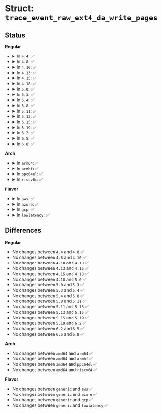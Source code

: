 # Struct: <code>trace_event_raw_ext4_da_write_pages</code>

## Status
<b>Regular</b>
<ul>
<li>
<details>
<summary>In <code>4.4</code>: ✅</summary>

```c
struct trace_event_raw_ext4_da_write_pages {
    struct trace_entry ent;
    dev_t dev;
    ino_t ino;
    long unsigned int first_page;
    long int nr_to_write;
    int sync_mode;
    char __data[0];
};
```
</details>
</li>
<li>
<details>
<summary>In <code>4.8</code>: ✅</summary>

```c
struct trace_event_raw_ext4_da_write_pages {
    struct trace_entry ent;
    dev_t dev;
    ino_t ino;
    long unsigned int first_page;
    long int nr_to_write;
    int sync_mode;
    char __data[0];
};
```
</details>
</li>
<li>
<details>
<summary>In <code>4.10</code>: ✅</summary>

```c
struct trace_event_raw_ext4_da_write_pages {
    struct trace_entry ent;
    dev_t dev;
    ino_t ino;
    long unsigned int first_page;
    long int nr_to_write;
    int sync_mode;
    char __data[0];
};
```
</details>
</li>
<li>
<details>
<summary>In <code>4.13</code>: ✅</summary>

```c
struct trace_event_raw_ext4_da_write_pages {
    struct trace_entry ent;
    dev_t dev;
    ino_t ino;
    long unsigned int first_page;
    long int nr_to_write;
    int sync_mode;
    char __data[0];
};
```
</details>
</li>
<li>
<details>
<summary>In <code>4.15</code>: ✅</summary>

```c
struct trace_event_raw_ext4_da_write_pages {
    struct trace_entry ent;
    dev_t dev;
    ino_t ino;
    long unsigned int first_page;
    long int nr_to_write;
    int sync_mode;
    char __data[0];
};
```
</details>
</li>
<li>
<details>
<summary>In <code>4.18</code>: ✅</summary>

```c
struct trace_event_raw_ext4_da_write_pages {
    struct trace_entry ent;
    dev_t dev;
    ino_t ino;
    long unsigned int first_page;
    long int nr_to_write;
    int sync_mode;
    char __data[0];
};
```
</details>
</li>
<li>
<details>
<summary>In <code>5.0</code>: ✅</summary>

```c
struct trace_event_raw_ext4_da_write_pages {
    struct trace_entry ent;
    dev_t dev;
    ino_t ino;
    long unsigned int first_page;
    long int nr_to_write;
    int sync_mode;
    char __data[0];
};
```
</details>
</li>
<li>
<details>
<summary>In <code>5.3</code>: ✅</summary>

```c
struct trace_event_raw_ext4_da_write_pages {
    struct trace_entry ent;
    dev_t dev;
    ino_t ino;
    long unsigned int first_page;
    long int nr_to_write;
    int sync_mode;
    char __data[0];
};
```
</details>
</li>
<li>
<details>
<summary>In <code>5.4</code>: ✅</summary>

```c
struct trace_event_raw_ext4_da_write_pages {
    struct trace_entry ent;
    dev_t dev;
    ino_t ino;
    long unsigned int first_page;
    long int nr_to_write;
    int sync_mode;
    char __data[0];
};
```
</details>
</li>
<li>
<details>
<summary>In <code>5.8</code>: ✅</summary>

```c
struct trace_event_raw_ext4_da_write_pages {
    struct trace_entry ent;
    dev_t dev;
    ino_t ino;
    long unsigned int first_page;
    long int nr_to_write;
    int sync_mode;
    char __data[0];
};
```
</details>
</li>
<li>
<details>
<summary>In <code>5.11</code>: ✅</summary>

```c
struct trace_event_raw_ext4_da_write_pages {
    struct trace_entry ent;
    dev_t dev;
    ino_t ino;
    long unsigned int first_page;
    long int nr_to_write;
    int sync_mode;
    char __data[0];
};
```
</details>
</li>
<li>
<details>
<summary>In <code>5.13</code>: ✅</summary>

```c
struct trace_event_raw_ext4_da_write_pages {
    struct trace_entry ent;
    dev_t dev;
    ino_t ino;
    long unsigned int first_page;
    long int nr_to_write;
    int sync_mode;
    char __data[0];
};
```
</details>
</li>
<li>
<details>
<summary>In <code>5.15</code>: ✅</summary>

```c
struct trace_event_raw_ext4_da_write_pages {
    struct trace_entry ent;
    dev_t dev;
    ino_t ino;
    long unsigned int first_page;
    long int nr_to_write;
    int sync_mode;
    char __data[0];
};
```
</details>
</li>
<li>
<details>
<summary>In <code>5.19</code>: ✅</summary>

```c
struct trace_event_raw_ext4_da_write_pages {
    struct trace_entry ent;
    dev_t dev;
    ino_t ino;
    long unsigned int first_page;
    long int nr_to_write;
    int sync_mode;
    char __data[0];
};
```
</details>
</li>
<li>
<details>
<summary>In <code>6.2</code>: ✅</summary>

```c
struct trace_event_raw_ext4_da_write_pages {
    struct trace_entry ent;
    dev_t dev;
    ino_t ino;
    long unsigned int first_page;
    long int nr_to_write;
    int sync_mode;
    char __data[0];
};
```
</details>
</li>
<li>
<details>
<summary>In <code>6.5</code>: ✅</summary>

```c
struct trace_event_raw_ext4_da_write_pages {
    struct trace_entry ent;
    dev_t dev;
    ino_t ino;
    long unsigned int first_page;
    long int nr_to_write;
    int sync_mode;
    char __data[0];
};
```
</details>
</li>
<li>
<details>
<summary>In <code>6.8</code>: ✅</summary>

```c
struct trace_event_raw_ext4_da_write_pages {
    struct trace_entry ent;
    dev_t dev;
    ino_t ino;
    long unsigned int first_page;
    long int nr_to_write;
    int sync_mode;
    char __data[0];
};
```
</details>
</li>
</ul>
<b>Arch</b>
<ul>
<li>
<details>
<summary>In <code>arm64</code>: ✅</summary>

```c
struct trace_event_raw_ext4_da_write_pages {
    struct trace_entry ent;
    dev_t dev;
    ino_t ino;
    long unsigned int first_page;
    long int nr_to_write;
    int sync_mode;
    char __data[0];
};
```
</details>
</li>
<li>
<details>
<summary>In <code>armhf</code>: ✅</summary>

```c
struct trace_event_raw_ext4_da_write_pages {
    struct trace_entry ent;
    dev_t dev;
    ino_t ino;
    long unsigned int first_page;
    long int nr_to_write;
    int sync_mode;
    char __data[0];
};
```
</details>
</li>
<li>
<details>
<summary>In <code>ppc64el</code>: ✅</summary>

```c
struct trace_event_raw_ext4_da_write_pages {
    struct trace_entry ent;
    dev_t dev;
    ino_t ino;
    long unsigned int first_page;
    long int nr_to_write;
    int sync_mode;
    char __data[0];
};
```
</details>
</li>
<li>
<details>
<summary>In <code>riscv64</code>: ✅</summary>

```c
struct trace_event_raw_ext4_da_write_pages {
    struct trace_entry ent;
    dev_t dev;
    ino_t ino;
    long unsigned int first_page;
    long int nr_to_write;
    int sync_mode;
    char __data[0];
};
```
</details>
</li>
</ul>
<b>Flavor</b>
<ul>
<li>
<details>
<summary>In <code>aws</code>: ✅</summary>

```c
struct trace_event_raw_ext4_da_write_pages {
    struct trace_entry ent;
    dev_t dev;
    ino_t ino;
    long unsigned int first_page;
    long int nr_to_write;
    int sync_mode;
    char __data[0];
};
```
</details>
</li>
<li>
<details>
<summary>In <code>azure</code>: ✅</summary>

```c
struct trace_event_raw_ext4_da_write_pages {
    struct trace_entry ent;
    dev_t dev;
    ino_t ino;
    long unsigned int first_page;
    long int nr_to_write;
    int sync_mode;
    char __data[0];
};
```
</details>
</li>
<li>
<details>
<summary>In <code>gcp</code>: ✅</summary>

```c
struct trace_event_raw_ext4_da_write_pages {
    struct trace_entry ent;
    dev_t dev;
    ino_t ino;
    long unsigned int first_page;
    long int nr_to_write;
    int sync_mode;
    char __data[0];
};
```
</details>
</li>
<li>
<details>
<summary>In <code>lowlatency</code>: ✅</summary>

```c
struct trace_event_raw_ext4_da_write_pages {
    struct trace_entry ent;
    dev_t dev;
    ino_t ino;
    long unsigned int first_page;
    long int nr_to_write;
    int sync_mode;
    char __data[0];
};
```
</details>
</li>
</ul>

## Differences
<b>Regular</b>
<ul>
<li>
No changes between <code>4.4</code> and <code>4.8</code> ✅
</li>
<li>
No changes between <code>4.8</code> and <code>4.10</code> ✅
</li>
<li>
No changes between <code>4.10</code> and <code>4.13</code> ✅
</li>
<li>
No changes between <code>4.13</code> and <code>4.15</code> ✅
</li>
<li>
No changes between <code>4.15</code> and <code>4.18</code> ✅
</li>
<li>
No changes between <code>4.18</code> and <code>5.0</code> ✅
</li>
<li>
No changes between <code>5.0</code> and <code>5.3</code> ✅
</li>
<li>
No changes between <code>5.3</code> and <code>5.4</code> ✅
</li>
<li>
No changes between <code>5.4</code> and <code>5.8</code> ✅
</li>
<li>
No changes between <code>5.8</code> and <code>5.11</code> ✅
</li>
<li>
No changes between <code>5.11</code> and <code>5.13</code> ✅
</li>
<li>
No changes between <code>5.13</code> and <code>5.15</code> ✅
</li>
<li>
No changes between <code>5.15</code> and <code>5.19</code> ✅
</li>
<li>
No changes between <code>5.19</code> and <code>6.2</code> ✅
</li>
<li>
No changes between <code>6.2</code> and <code>6.5</code> ✅
</li>
<li>
No changes between <code>6.5</code> and <code>6.8</code> ✅
</li>
</ul>
<b>Arch</b>
<ul>
<li>
No changes between <code>amd64</code> and <code>arm64</code> ✅
</li>
<li>
No changes between <code>amd64</code> and <code>armhf</code> ✅
</li>
<li>
No changes between <code>amd64</code> and <code>ppc64el</code> ✅
</li>
<li>
No changes between <code>amd64</code> and <code>riscv64</code> ✅
</li>
</ul>
<b>Flavor</b>
<ul>
<li>
No changes between <code>generic</code> and <code>aws</code> ✅
</li>
<li>
No changes between <code>generic</code> and <code>azure</code> ✅
</li>
<li>
No changes between <code>generic</code> and <code>gcp</code> ✅
</li>
<li>
No changes between <code>generic</code> and <code>lowlatency</code> ✅
</li>
</ul>

